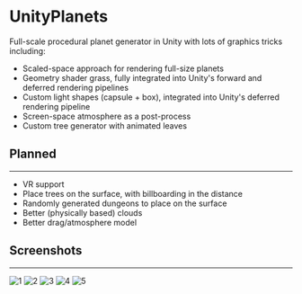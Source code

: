 # UnityPlanets
Full-scale procedural planet generator in Unity with lots of graphics tricks including:
- Scaled-space approach for rendering full-size planets
- Geometry shader grass, fully integrated into Unity's forward and deferred rendering pipelines
- Custom light shapes (capsule + box), integrated into Unity's deferred rendering pipeline
- Screen-space atmosphere as a post-process
- Custom tree generator with animated leaves

## Planned
------
- VR support
- Place trees on the surface, with billboarding in the distance
- Randomly generated dungeons to place on the surface
- Better (physically based) clouds
- Better drag/atmosphere model

## Screenshots
------
![1](https://i.imgur.com/UtdnsyH.png "")
![2](https://i.imgur.com/S2tt9vB.png "")
![3](https://i.imgur.com/k198C7x.png "")
![4](https://i.imgur.com/FQZeYqE.png "")
![5](https://i.imgur.com/axUi5wJ.png "")
